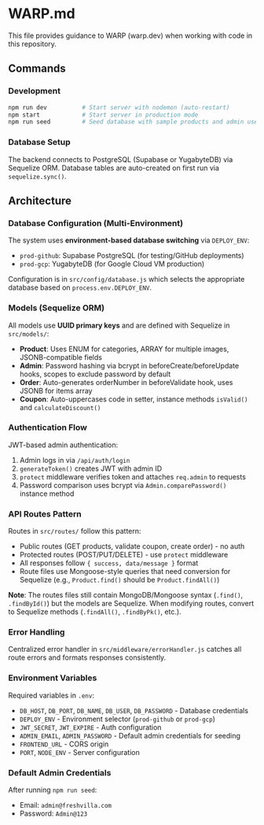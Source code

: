 # WARP.md

This file provides guidance to WARP (warp.dev) when working with code in this repository.

## Commands

### Development
```bash
npm run dev          # Start server with nodemon (auto-restart)
npm start            # Start server in production mode
npm run seed         # Seed database with sample products and admin user
```

### Database Setup
The backend connects to PostgreSQL (Supabase or YugabyteDB) via Sequelize ORM. Database tables are auto-created on first run via `sequelize.sync()`.

## Architecture

### Database Configuration (Multi-Environment)
The system uses **environment-based database switching** via `DEPLOY_ENV`:
- `prod-github`: Supabase PostgreSQL (for testing/GitHub deployments)
- `prod-gcp`: YugabyteDB (for Google Cloud VM production)

Configuration is in `src/config/database.js` which selects the appropriate database based on `process.env.DEPLOY_ENV`.

### Models (Sequelize ORM)
All models use **UUID primary keys** and are defined with Sequelize in `src/models/`:
- **Product**: Uses ENUM for categories, ARRAY for multiple images, JSONB-compatible fields
- **Admin**: Password hashing via bcrypt in beforeCreate/beforeUpdate hooks, scopes to exclude password by default
- **Order**: Auto-generates orderNumber in beforeValidate hook, uses JSONB for items array
- **Coupon**: Auto-uppercases code in setter, instance methods `isValid()` and `calculateDiscount()`

### Authentication Flow
JWT-based admin authentication:
1. Admin logs in via `/api/auth/login` 
2. `generateToken()` creates JWT with admin ID
3. `protect` middleware verifies token and attaches `req.admin` to requests
4. Password comparison uses bcrypt via `Admin.comparePassword()` instance method

### API Routes Pattern
Routes in `src/routes/` follow this pattern:
- Public routes (GET products, validate coupon, create order) - no auth
- Protected routes (POST/PUT/DELETE) - use `protect` middleware
- All responses follow `{ success, data/message }` format
- Route files use Mongoose-style queries that need conversion for Sequelize (e.g., `Product.find()` should be `Product.findAll()`)

**Note**: The routes files still contain MongoDB/Mongoose syntax (`.find()`, `.findById()`) but the models are Sequelize. When modifying routes, convert to Sequelize methods (`.findAll()`, `.findByPk()`, etc.).

### Error Handling
Centralized error handler in `src/middleware/errorHandler.js` catches all route errors and formats responses consistently.

### Environment Variables
Required variables in `.env`:
- `DB_HOST`, `DB_PORT`, `DB_NAME`, `DB_USER`, `DB_PASSWORD` - Database credentials
- `DEPLOY_ENV` - Environment selector (`prod-github` or `prod-gcp`)
- `JWT_SECRET`, `JWT_EXPIRE` - Auth configuration
- `ADMIN_EMAIL`, `ADMIN_PASSWORD` - Default admin credentials for seeding
- `FRONTEND_URL` - CORS origin
- `PORT`, `NODE_ENV` - Server configuration

### Default Admin Credentials
After running `npm run seed`:
- Email: `admin@freshvilla.com`
- Password: `Admin@123`
